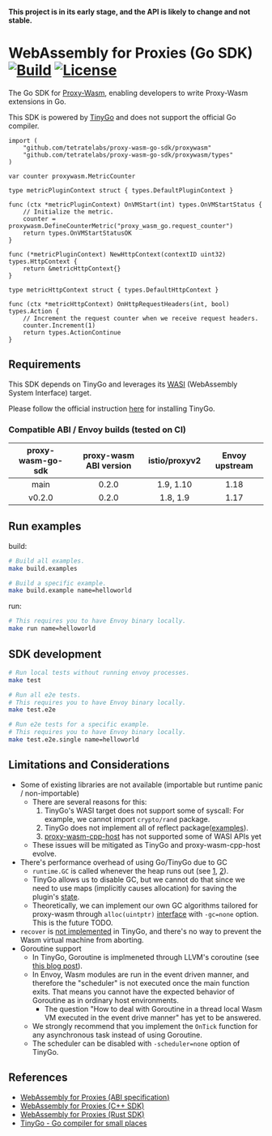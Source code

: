 __This project is in its early stage, and the API is likely to change and not stable.__

# WebAssembly for Proxies (Go SDK) [![Build](https://github.com/tetratelabs/proxy-wasm-go-sdk/workflows/test/badge.svg)](https://github.com/tetratelabs/proxy-wasm-go-sdk/actions) [![License](https://img.shields.io/badge/license-Apache%202.0-blue.svg)](LICENSE)

The Go SDK for
 [Proxy-Wasm](https://github.com/proxy-wasm/spec), enabling developers to write Proxy-Wasm extensions in Go.

This SDK is powered by [TinyGo](https://tinygo.org/) and does not support the official Go compiler.

```golang
import (
	"github.com/tetratelabs/proxy-wasm-go-sdk/proxywasm"
	"github.com/tetratelabs/proxy-wasm-go-sdk/proxywasm/types"
)

var counter proxywasm.MetricCounter

type metricPluginContext struct { types.DefaultPluginContext }

func (ctx *metricPluginContext) OnVMStart(int) types.OnVMStartStatus {
	// Initialize the metric.
	counter = proxywasm.DefineCounterMetric("proxy_wasm_go.request_counter")
	return types.OnVMStartStatusOK
}

func (*metricPluginContext) NewHttpContext(contextID uint32) types.HttpContext {
	return &metricHttpContext{}
}

type metricHttpContext struct { types.DefaultHttpContext }

func (ctx *metricHttpContext) OnHttpRequestHeaders(int, bool) types.Action {
	// Increment the request counter when we receive request headers.
	counter.Increment(1)
	return types.ActionContinue
}
```

## Requirements

This SDK depends on TinyGo and leverages its [WASI](https://github.com/WebAssembly/WASI) (WebAssembly System Interface) target.

Please follow the official instruction [here](https://tinygo.org/getting-started/) for installing TinyGo.

### Compatible ABI / Envoy builds (tested on CI)

| proxy-wasm-go-sdk| proxy-wasm ABI version |istio/proxyv2| Envoy upstream|
|:-------------:|:-------------:|:-------------:|:-------------:|
| main | 0.2.0| 1.9, 1.10 | 1.18 |
| v0.2.0 | 0.2.0| 1.8, 1.9 | 1.17 |

## Run examples

build:

```bash
# Build all examples.
make build.examples

# Build a specific example.
make build.example name=helloworld
```

run:

```bash
# This requires you to have Envoy binary locally.
make run name=helloworld
``` 

## SDK development

```bash
# Run local tests without running envoy processes.
make test

# Run all e2e tests.
# This requires you to have Envoy binary locally.
make test.e2e

# Run e2e tests for a specific example.
# This requires you to have Envoy binary locally.
make test.e2e.single name=helloworld
```

## Limitations and Considerations

- Some of existing libraries are not available (importable but runtime panic / non-importable)
    - There are several reasons for this:
        1. TinyGo's WASI target does not support some of syscall: For example, we cannot import `crypto/rand` package.
        2. TinyGo does not implement all of reflect package([examples](https://github.com/tinygo-org/tinygo/blob/v0.14.1/src/reflect/value.go#L299-L305)).
        3. [proxy-wasm-cpp-host](https://github.com/proxy-wasm/proxy-wasm-cpp-host) has not supported some of WASI APIs yet 
    - These issues will be mitigated as TinyGo and proxy-wasm-cpp-host evolve.
- There's performance overhead of using Go/TinyGo due to GC
    - `runtime.GC` is called whenever the heap runs out (see [1](https://tinygo.org/lang-support/#garbage-collection),
    [2](https://github.com/tinygo-org/tinygo/blob/v0.14.1/src/runtime/gc_conservative.go#L218-L239)).
    - TinyGo allows us to disable GC, but we cannot do that since we need to use maps (implicitly causes allocation)
     for saving the plugin's [state](https://github.com/tetratelabs/proxy-wasm-go-sdk/blob/cf6ad74ed58b284d3d8ceeb8c5dba2280d5b1007/proxywasm/vmstate.go#L41-L46).
    - Theoretically, we can implement our own GC algorithms tailored for proxy-wasm through `alloc(uintptr)` [interface](https://github.com/tinygo-org/tinygo/blob/v0.14.1/src/runtime/gc_none.go#L13) 
    with `-gc=none` option. This is the future TODO.
- `recover` is [not implemented](https://github.com/tinygo-org/tinygo/issues/891) in TinyGo, and there's no way to prevent the Wasm virtual machine from aborting.
- Goroutine support
    - In TinyGo, Goroutine is implmeneted through LLVM's coroutine (see [this blog post](https://aykevl.nl/2019/02/tinygo-goroutines)).
    - In Envoy, Wasm modules are run in the event driven manner, and therefore the "scheduler" is not executed once the main function exits.
        That means you cannot have the expected behavior of Goroutine as in ordinary host environments.
        - The question "How to deal with Goroutine in a thread local Wasm VM executed in the event drive manner" has yet to be answered.
    - We strongly recommend that you implement the `OnTick` function for any asynchronous task instead of using Goroutine.
    - The scheduler can be disabled with `-scheduler=none` option of TinyGo.

## References

- [WebAssembly for Proxies (ABI specification)](https://github.com/proxy-wasm/spec)
- [WebAssembly for Proxies (C++ SDK)](https://github.com/proxy-wasm/proxy-wasm-cpp-sdk)
- [WebAssembly for Proxies (Rust SDK)](https://github.com/proxy-wasm/proxy-wasm-rust-sdk)
- [TinyGo - Go compiler for small places](https://tinygo.org/)

